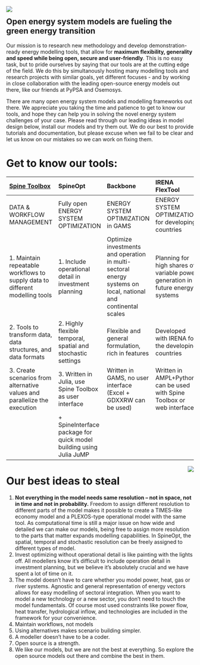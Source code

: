 <img align="left" src="https://user-images.githubusercontent.com/112698385/232780070-da828220-9ab4-405b-aef5-8387993d260a.png">

## Open energy system models are fueling the green energy transition

Our mission is to research new methodology and develop demonstration-ready energy modelling tools, that allow for <b>maximum flexibility, generality and speed while being open, secure and user-friendly</b>. This is no easy task, but to pride ourselves by saying that our tools are at the cutting edge of the field. We do this by simultanously hosting many modelling tools and research projects with similar goals, yet different focuses - and by working in close collaboration with the leading open-source energy models out there, like our friends at PyPSA and Osemosys. 

There are many open energy system models and modelling frameworks out there. We appreciate you taking the time and patience to get to know our tools, and hope they can help you in solving the novel energy system challenges of your case. Please read through our leading ideas in model design below, install our models and try them out. We do our best to provide tutorials and documentation, but please excuse when we fail to be clear and let us know on our mistakes so we can work on fixing them. 

# Get to know our tools:

| [Spine Toolbox](https://github.com/spine-tools/Spine-Toolbox) | SpineOpt | Backbone | IRENA FlexTool  | Predicer |
| :---------------- | :------ | :---- | :------ | :---- | 
| DATA & WORKFLOW MANAGEMENT | Fully open ENERGY SYSTEM OPTIMIZATION | ENERGY SYSTEM OPTIMIZATION in GAMS | ENERGY SYSTEM OPTIMIZATION for developing countries | SINGLE-ACTOR MULTI-MARKET OPTIMIZATION |
| 1. Maintain repeatable workflows to supply data to different modelling tools | 1. Include operational detail in investment planning | Optimize investments and operation in multi-sectoral energy systems on local, national and continental scales | Planning for high shares of variable power generation in future energy systems | |
| 2. Tools to transform data, data structures, and data formats  | 2. Highly flexible temporal, spatial and stochastic settings  | Flexible and general formulation, rich in features | Developed with IRENA for the developing countries | ----: | 
| 3. Create scenarios from alternative values and parallelize the execution  | 3. Written in Julia, use Spine Toolbox as user interface   | Written in GAMS, no user interface (Excel + GDXXRW can be used)  | Written in AMPL+Python, can be used with Spine Toolbox or web interface  | ----: | 
|    | + SpineInterface package for quick model building using Julia JuMP   |  | |  | 


<img align="right" src=https://user-images.githubusercontent.com/112698385/232751058-070d3b05-b338-4e36-b85b-e0ceaf6361b7.png>

# Our best ideas to steal

1.	<b>Not everything in the model needs same resolution – not in space, not in time and not in probability.</b> Freedom to assign different resolution to different parts of the model makes it possible to create a TIMES-like economy model and a PLEXOS-type operational model with the same tool. As computational time is still a major issue on how wide and detailed we can make our models, being free to assign more resolution to the parts that matter expands modelling capabilities. In SpineOpt, the spatial, temporal and stochastic resolution can be freely assigned to different types of model.
2.	Invest optimizing without operational detail is like painting with the lights off. All modellers know it’s difficult to include operation detail in investment planning, but we believe it’s absolutely crucial and we have spent a lot of time on it.
3.	The model doesn’t have to care whether you model power, heat, gas or river systems. Agnostic and general representation of energy vectors allows for easy modelling of sectoral integration. When you want to model a new technology or a new sector, you don’t need to touch the model fundamentals. Of course most used constraints like power flow, heat transfer, hydrological inflow, and technologies are included in the framework for your convenience. 
4.	Maintain workflows, not models
5.	Using alternatives makes scenario building simpler.
6.	A modeller doesn’t have to be a coder.
7.	Open source is a strength.
8.	We like our models, but we are not the best at everything. So explore the open source models out there and combine the best in them.
